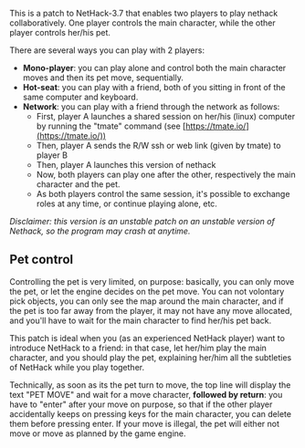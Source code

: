 This is a patch to NetHack-3.7 that enables two players to play
nethack collaboratively.
One player controls the main character, while the other player controls her/his pet.

There are several ways you can play with 2 players:

- **Mono-player**: you can play alone and control both the main character moves and then its pet move, sequentially.
- **Hot-seat**: you can play with a friend, both of you sitting in front of the same computer and keyboard.
- **Network**: you can play with a friend through the network as follows:
    - First, player A launches a shared session on her/his (linux) computer by running the "tmate" command (see [https://tmate.io/](https://tmate.io/))
    - Then, player A sends the R/W ssh or web link (given by tmate) to player B
    - Then, player A launches this version of nethack
    - Now, both players can play one after the other, respectively the main character and the pet.
    - As both players control the same session, it's possible to exchange roles at any time, or continue playing alone, etc.

*Disclaimer: this version is an unstable patch on an unstable version of Nethack, so the program may crash at anytime.*

## Pet control

Controlling the pet is very limited, on purpose: basically, you can only move the pet, or let the engine decides on the pet move.
You can not volontary pick objects, you can only see the map around the main character, and if the pet is too far away from the
player, it may not have any move allocated, and you'll have to wait for the main character to find her/his pet back.

This patch is ideal when you (as an experienced NetHack player) want to introduce NetHack to a friend: in that case, let her/him
play the main character, and you should play the pet, explaining her/him all the subtleties of NetHack while you play together.

Technically, as soon as its the pet turn to move, the top line will display the text "PET MOVE" and wait for a move character,
**followed by return**: you have to "enter" after your move on purpose, so that if the other player accidentally keeps on pressing
keys for the main character, you can delete them before pressing enter.
If your move is illegal, the pet will either not move or move as planned by the game engine.

